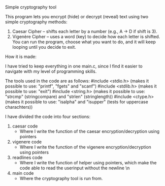 Simple cryptography tool

This program lets you encrypt (hide) or decrypt (reveal) text using two simple cryptography methods:
 1. Caesar Cipher – shifts each letter by a number (e.g., A → D if shift is 3).
 2. Vigenère Cipher – uses a word (key) to decide how each letter is shifted.
You can run the program, choose what you want to do, and it will keep looping until you decide to exit.

How it is made:

I have tried to keep everything in one main.c, since I find it easier to navigate with my level of programming skills.

The tools used in the code are as follows:
  #include <stdio.h>  (makes it possible to use: "printf", "fgets" and "scanf")
  #include <stdlib.h> (makes it possible to use: "exit")
  #include <string.h> (makes it possible to use: "strcmp" (stringcompare) and "strlen" (stringlength))
  #include <ctype.h>  (makes it possible to use: "isalpha" and "isupper" (tests for uppercase charachters))

I have divided the code into four sections:
  1. caesar code
       - Where I write the function of the caesar encryption/decryption using pointers
  2. vigenere code
       - Where I write the function of the vigenere encryption/decryption using pointers
  3. readlines code
       - Where I write the function of helper using pointers, which make the code able to read the userinput without the newline \n
  4. main code
       - Where the cryptography tool is run from.

